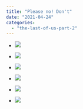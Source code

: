 ```yaml
---
title: "Please no! Don't"
date: "2021-04-24"
categories: 
  - "the-last-of-us-part-2"
---
```


- [![](images/Please-dont-1-scaled.jpeg)](images/Please-dont-1-scaled.jpeg)
- [![](images/Please-dont-1-scaled.jpeg)](images/Please-dont-1-scaled.jpeg)
    
- [![](images/Please-dont-2-scaled.jpeg)](images/Please-dont-2-scaled.jpeg)
- [![](images/Please-dont-2-scaled.jpeg)](images/Please-dont-2-scaled.jpeg)
    
- [![](images/Please-dont-3-scaled.jpeg)](images/Please-dont-3-scaled.jpeg)
- [![](images/Please-dont-3-scaled.jpeg)](images/Please-dont-3-scaled.jpeg)
